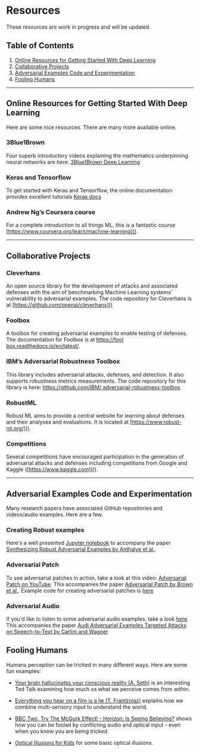 # Resources

These resources are work in progress and will be updated.

## Table of Contents
1. [Online Resources for Getting Started With Deep Learning](#Online-Resources-for-Getting-Started-With-Deep-Learning)
2. [Collaborative Projects](#Collaborative-Projects)
3. [Adversarial Examples Code and Experimentation](#Adversarial-Examples-Code-and-Experimentation)
4. [Fooling Humans](#Fooling-Humans)

---
## Online Resources for Getting Started With Deep Learning
Here are some nice resources. There are many more available online.

### 3Blue1Brown

Four superb introductory videos explaining the mathematics underpinning 
neural networks are here: 
[3Blue1Brown Deep Learning](https://www.youtube.com/watch?v=aircAruvnKk&list=PLZHQObOWTQDNU6R1_67000Dx_ZCJB-3pi)

### Keras and Tensorflow
To get started with Keras and Tensorflow, the online documentation provides excellent tutorials
[Keras docs](https://keras.io/#you-have-just-found-keras)


### Andrew Ng’s Coursera course

For a complete introduction to all things ML, this is a fantastic course [https://www.coursera.org/learn/machine-learning]().

---
## Collaborative Projects

### Cleverhans 
An open source library for the development of attacks and associated defenses 
with the aim of benchmarking Machine Learning systems’ vulnerability to adversarial examples.
The code repository for Cleverhans is at [https://github.com/openai/cleverhans]()

### Foolbox
A toolbox for creating adversarial examples to enable testing of defenses.
The documentation for Foolbox is at [https://fool box.readthedocs.io/en/latest/]().

### IBM’s Adversarial Robustness Toolbox
This library includes adversarial attacks, defenses, and detection. 
It also supports robustness metrics measurements. 
The code repository for this library is here: [https://github.com/IBM/ adversarial-robustness-toolbox]().

### RobustML 
Robust ML aims to provide a central website for learning about defenses and their analyses and evaluations. 
It is located at [https://www.robust-ml.org/]().

### Competitions
Several competitions have encouraged participation in the generation of adversarial 
attacks and defenses including competitions from Google 
and Kaggle ([https://www.kaggle.com]()).
 
---
## Adversarial Examples Code and Experimentation

Many research papers have associated GitHub repositories and videos/audio examples. Here are a few.

### Creating Robust examples

Here's a well presented [Jupyter notebook](https://www.anishathalye.com/2017/07/25/synthesizing-adversarial-examples/) to accompany the paper 
[Synthesizing Robust Adversarial Examples by Anthalye et al.](https://arxiv.org/abs/1707.07397).

### Adversarial Patch

To see adversarial patches in action, take a look at this video:
[Adversarial Patch on YouTube](https://www.youtube.com/watch?v=i1sp4X57TL4&feature=youtu.be).
This accompanies the paper [Adversarial Patch by Brown et al.](https://arxiv.org/abs/1712.09665).
Example code for creating adversarial patches is [here](https://github.com/tensorflow/cleverhans/tree/master/examples/adversarial_patch)

### Adversarial Audio 

If you'd like to listen to some adversarial audio examples, take a look [here](https://nicholas.carlini.com/code/audio_adversarial_examples/).
This accompanies the paper [Audi Adversarial Examples Targeted Attacks on Speech-to-Text
by Carlini and Wagner](https://nicholas.carlini.com/papers/2018_dls_audioadvex.pdf)


## Fooling Humans

Humans perception can be tricked in many different ways. Here are some fun examples:

*  [Your brain hallucinates your conscious reality (A. Seth)](https://www.ted.com/talks/anil_seth_how_your_brain_hallucinates_your_conscious_reality)
is an interesting Ted Talk examining how much os what we perceive comes from within.

*  [Everything you hear on a film is a lie (T. Frantzolaz)](https://www.ted.com/talks/tasos_frantzolas_everything_you_hear_on_film_is_a_lie) explains
how we combine multi-sensory input to understand the world.

*  [BBC Two, Try The McGurk Effect! - Horizon: Is Seeing Believing?](https://www.youtube.com/watch?v=G-lN8vWm3m0) shows how 
you can be fooled by conflicting audio and optical input - even when you know you are being tricked. 

*  [Optical Illusions for Kids](https://www.optics4kids.org/illusions) for some basic optical illusions.
